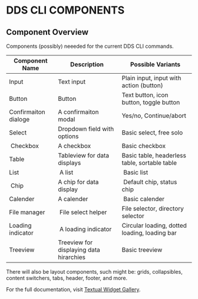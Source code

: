 # DDS CLI COMPONENTS

## Component Overview 

Components (possibly) neeeded for the current DDS CLI commands.

| Component Name | Description | Possible Variants |
|---------------|-------------|----------|
| Input | Text input | Plain input, input with action (button) |
| Button | Button | Text button, icon button, toggle button |
| Confirmaiton dialoge | A confirmaiton modal | Yes/no, Continue/abort |
| Select | Dropdown field with options | Basic select, free solo|
| Checkbox | A checkbox | Basic checkbox |
| Table | Tableview for data displays | Basic table, headerless table, sortable table |
| List | A list | Basic list | 
| Chip | A chip for data display | Default chip, status chip |
| Calender | A calender | Basic calender |
| File manager | File select helper | File selector, directory selector |
| Loading indicator | A loading indicator | Circular loading, dotted loading, loading bar |
| Treeview | Treeview for displaying data hirarchies | Basic treeview |

There will also be layout components, such might be: grids, collapsibles, content switchers, tabs, header, footer, and more. 

For the full documentation, visit [Textual Widget Gallery](https://textual.textualize.io/widget_gallery/).





